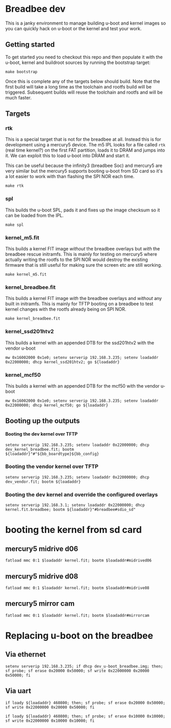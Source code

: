 # Breadbee dev

This is a janky environment to manage building u-boot and kernel images so you can quickly
hack on u-boot or the kernel and test your work.

## Getting started

To get started you need to checkout this repo and then populate it with the u-boot, kernel
and buildroot sources by running the bootstrap target:

```
make bootstrap
```

Once this is complete any of the targets below should build. Note that the first build will
take a long time as the toolchain and rootfs build will be triggered. Subsequent builds will
reuse the toolchain and rootfs and will be much faster.

## Targets

### rtk

This is a special target that is not for the breadbee at all. Instead this is for development
using a mercury5 device. The m5 IPL looks for a file called ```rtk``` (real time kernel?) on 
the first FAT partition, loads it to DRAM and jumps into it. We can exploit this to load u-boot
into DRAM and start it.

This can be useful because the infinity3 (breadbee Soc) and mercury5 are very similar but the
mercury5 supports booting u-boot from SD card so it's a lot easier to work with than flashing
the SPI NOR each time.

```
make rtk
```

### spl

This builds the u-boot SPL, pads it and fixes up the image checksum so it can be loaded from
the IPL.

```
make spl
```

### kernel_m5.fit

This builds a kernel FIT image *without* the breadbee overlays but *with* the breadbee rescue initramfs.
This is mainly for testing on mercury5 where actually writing the rootfs to the SPI NOR would
destroy the existing firmware that is still useful for making sure the screen etc are still working.

```
make kernel_m5.fit
```

### kernel_breadbee.fit

This builds a kernel FIT image *with* the breadbee overlays and *without* any built in initramfs.
This is mainly for TFTP booting on a breadbee to test kernel changes with the rootfs already
being on SPI NOR.

```
make kernel_breadbee.fit
```

### kernel_ssd201htv2

This builds a kernel with an appended DTB for the ssd201htv2 with the vendor u-boot

```
mw 0x16002000 0x1e0; setenv serverip 192.168.3.235; setenv loadaddr 0x22000000; dhcp kernel_ssd201htv2; go ${loadaddr}
```

### kernel_mcf50

This builds a kernel with an appended DTB for the mcf50 with the vendor u-boot

```
mw 0x16002000 0x1e0; setenv serverip 192.168.3.235; setenv loadaddr 0x22000000; dhcp kernel_mcf50; go ${loadaddr}
```

## Booting up the outputs

#### Booting the dev kernel over TFTP

```
setenv serverip 192.168.3.235; setenv loadaddr 0x22000000; dhcp dev_kernel_breadbee.fit; bootm ${loadaddr}"#"${bb_boardtype}${bb_config}
```

###  Booting the vendor kernel over TFTP

```
setenv serverip 192.168.3.235; setenv loadaddr 0x22000000; dhcp dev_vendor.fit; bootm ${loadaddr}
```

###  Booting the dev kernel and override the configured overlays

```
setenv serverip 192.168.3.1; setenv loadaddr 0x22000000; dhcp kernel.fit.breadbee; bootm ${loadaddr}"#breadbee#sdio_sd"
```

# booting the kernel from sd card

## mercury5 midrive d06

```fatload mmc 0:1 $loadaddr kernel.fit; bootm $loadaddr#midrived06```

## mercury5 midrive d08

```fatload mmc 0:1 $loadaddr kernel.fit; bootm $loadaddr#midrive08```

## mercury5 mirror cam

```fatload mmc 0:1 $loadaddr kernel.fit; bootm $loadaddr#mirrorcam```


# Replacing u-boot on the breadbee

## Via ethernet

```
setenv serverip 192.168.3.235; if dhcp dev_u-boot_breadbee.img; then; sf probe; sf erase 0x20000 0x50000; sf write 0x22000000 0x20000 0x50000; fi
```

## Via uart

```
if loady ${loadaddr} 460800; then; sf probe; sf erase 0x20000 0x50000; sf write 0x22000000 0x20000 0x50000; fi
```

```
if loady ${loadaddr} 460800; then; sf probe; sf erase 0x10000 0x10000; sf write 0x22000000 0x10000 0x10000; fi
```

